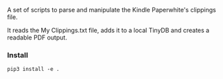 A set of scripts to parse and manipulate the Kindle Paperwhite's clippings file.

It reads the My Clippings.txt file, adds it to a local TinyDB and creates a readable PDF output.

### Install

    pip3 install -e .
